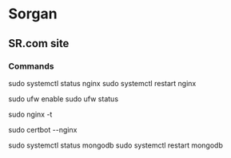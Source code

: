 # Sorgan 

## SR.com site

### Commands

sudo systemctl status nginx
sudo systemctl restart nginx

sudo ufw enable
sudo ufw status

sudo nginx -t

sudo certbot --nginx

sudo systemctl status mongodb
sudo systemctl restart mongodb